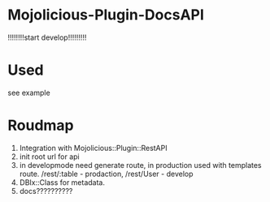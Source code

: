 Mojolicious-Plugin-DocsAPI
==========================

!!!!!!!!start develop!!!!!!!!!


Used
==========================
see example


Roudmap
==========================
1. Integration with Mojolicious::Plugin::RestAPI
2. init root url for api
3. in developmode need generate route, in production used with templates route.
 /rest/:table - prodaction, /rest/User - develop
4. DBIx::Class for metadata.
5. docs??????????
